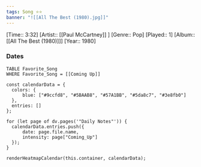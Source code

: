 ```yaml
---
tags: Song ⭐⭐ 
banner: "![[All The Best (1980).jpg]]"
---
```

[Time:: 3:32]
[Artist:: [[Paul McCartney]] ]
[Genre:: Pop]
[Played:: 1]
[Album:: [[All The Best (1980)]]]
[Year:: 1980]
### Dates
````dataview
TABLE Favorite_Song
WHERE Favorite_Song = [[Coming Up]]
````
  ```dataviewjs
const calendarData = { 
	colors: { 
		blue: ["#9ccfd8", "#5BAAB8", "#57A1BB", "#5da8c7", "#3e8fb0"] 
	}, 
	entries: [] 
}; 

for (let page of dv.pages('"Daily Notes"')) { 
	calendarData.entries.push({ 
		date: page.file.name, 
		intensity: page["Coming_Up"]
	}); 
} 

renderHeatmapCalendar(this.container, calendarData);
```
